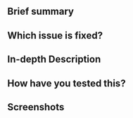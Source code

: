 <!--
Thx for you PR :)
-->

## Brief summary

<!-- Please provide a brief summary of what your PR attempts to achieve. -->

## Which issue is fixed?

<!-- Which issue number does this PR fix? Ex: "Fixes #1234" -->

## In-depth Description

<!--
Describe your solution in more depth.
How does it work? Why is this the best solution?
Does it solve a problem that affects multiple users or is this an edge case for your setup?
-->

## How have you tested this?

<!-- Please describe in detail with reproducible steps how you tested your changes. -->

## Screenshots

<!-- If your PR includes any changes to the UI, please include screenshots or a short video from before and after your changes. -->
